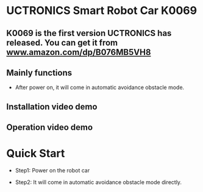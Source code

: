 # UCTRONICS Smart Robot Car K0069
## K0069 is the first version UCTRONICS has released. You can get it from www.amazon.com/dp/B076MB5VH8
## Mainly functions
- After power on, it will come in automatic avoidance obstacle mode.

## Installation video demo

## Operation video demo

# Quick Start

- Step1: Power on the robot car

- Step2: It will come in automatic avoidance obstacle mode directly.
